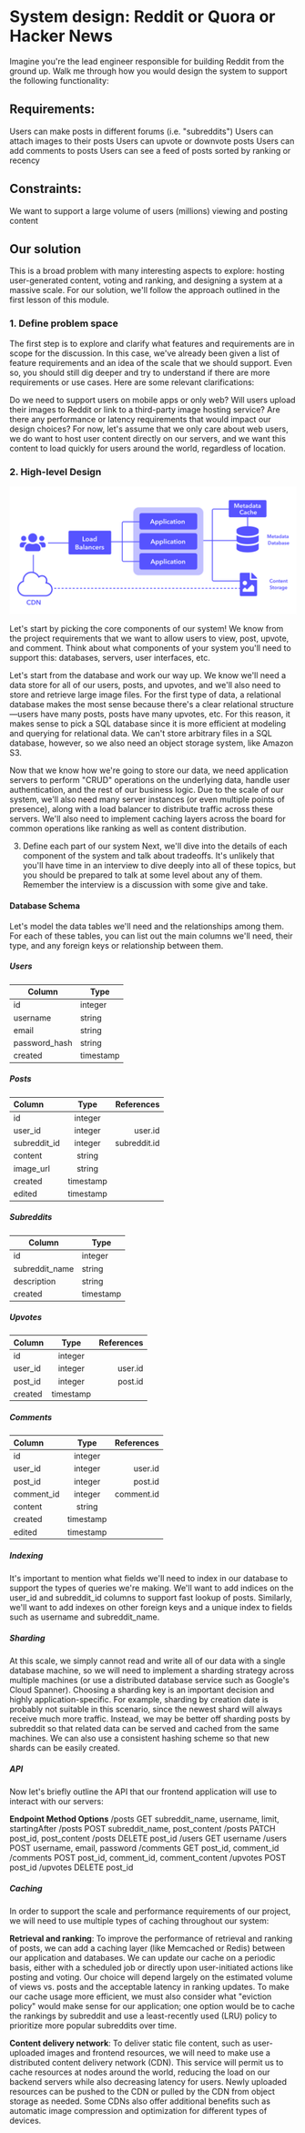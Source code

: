 # System design: Reddit or Quora or Hacker News

Imagine you're the lead engineer responsible for building Reddit from the ground up. Walk me through how you would design the system to support the following functionality:

## Requirements:

Users can make posts in different forums (i.e. "subreddits")
Users can attach images to their posts
Users can upvote or downvote posts
Users can add comments to posts
Users can see a feed of posts sorted by ranking or recency

## Constraints:

We want to support a large volume of users (millions) viewing and posting content

## Our solution
This is a broad problem with many interesting aspects to explore: hosting user-generated content, voting and ranking, and designing a system at a massive scale. For our solution, we'll follow the approach outlined in the first lesson of this module.

### 1. Define problem space
The first step is to explore and clarify what features and requirements are in scope for the discussion. In this case, we've already been given a list of feature requirements and an idea of the scale that we should support. Even so, you should still dig deeper and try to understand if there are more requirements or use cases. Here are some relevant clarifications:

Do we need to support users on mobile apps or only web?
Will users upload their images to Reddit or link to a third-party image hosting service?
Are there any performance or latency requirements that would impact our design choices?
For now, let's assume that we only care about web users, we do want to host user content directly on our servers, and we want this content to load quickly for users around the world, regardless of location.

### 2. High-level Design

![alt text](https://github.com/samirsahoo007/system-design-primer/blob/master/images/reddit_design.svg)

Let's start by picking the core components of our system! We know from the project requirements that we want to allow users to view, post, upvote, and comment. Think about what components of your system you'll need to support this: databases, servers, user interfaces, etc.

Let's start from the database and work our way up. We know we'll need a data store for all of our users, posts, and upvotes, and we'll also need to store and retrieve large image files. For the first type of data, a relational database makes the most sense because there's a clear relational structure—users have many posts, posts have many upvotes, etc. For this reason, it makes sense to pick a SQL database since it is more efficient at modeling and querying for relational data. We can't store arbitrary files in a SQL database, however, so we also need an object storage system, like Amazon S3.

Now that we know how we're going to store our data, we need application servers to perform "CRUD" operations on the underlying data, handle user authentication, and the rest of our business logic. Due to the scale of our system, we'll also need many server instances (or even multiple points of presence), along with a load balancer to distribute traffic across these servers. We'll also need to implement caching layers across the board for common operations like ranking as well as content distribution.

3. Define each part of our system
Next, we'll dive into the details of each component of the system and talk about tradeoffs. It's unlikely that you'll have time in an interview to dive deeply into all of these topics, but you should be prepared to talk at some level about any of them. Remember the interview is a discussion with some give and take.

#### Database Schema
Let's model the data tables we'll need and the relationships among them. For each of these tables, you can list out the main columns we'll need, their type, and any foreign keys or relationship between them.

##### Users

Column  | Type
------------- | -------------
id		|integer
username	|string
email		|string
password_hash	|string
created		|timestamp

##### Posts
| Column | Type  | References |
| :------------ |:---------------:| -----:|
|id		|integer	|	
|user_id	|integer	|user.id
|subreddit_id	|integer	|subreddit.id
|content	|	string	|
|image_url	|string		|
|created	|	timestamp|
|edited		|timestamp	|

##### Subreddits
Column  | Type
------------- | -------------
id		|integer
subreddit_name	|string
description	|string
created		|timestamp

##### Upvotes
| Column | Type  | References |
| :------------ |:---------------:| -----:|
|id		|integer		|
|user_id		|integer	|user.id
|post_id		|integer	|post.id
|created		|timestamp	|

##### Comments
| Column | Type  | References |
| :------------ |:---------------:| -----:|
|id		|integer|
|user_id	|integer|user.id
|post_id	|integer|post.id
|comment_id	|integer|comment.id
|content	|string|
|created	|timestamp|
|edited		|timestamp|

##### Indexing
It's important to mention what fields we'll need to index in our database to support the types of queries we're making. We'll want to add indices on the user_id and subreddit_id columns to support fast lookup of posts. Similarly, we'll want to add indexes on other foreign keys and a unique index to fields such as username and subreddit_name.

##### Sharding
At this scale, we simply cannot read and write all of our data with a single database machine, so we will need to implement a sharding strategy across multiple machines (or use a distributed database service such as Google's Cloud Spanner). Choosing a sharding key is an important decision and highly application-specific. For example, sharding by creation date is probably not suitable in this scenario, since the newest shard will always receive much more traffic. Instead, we may be better off sharding posts by subreddit so that related data can be served and cached from the same machines. We can also use a consistent hashing scheme so that new shards can be easily created.

##### API
Now let's briefly outline the API that our frontend application will use to interact with our servers:

**Endpoint	Method	Options**
/posts	GET	subreddit_name, username, limit, startingAfter
/posts	POST	subreddit_name, post_content
/posts	PATCH	post_id, post_content
/posts	DELETE	post_id
/users	GET	username
/users	POST	username, email, password
/comments	GET	post_id, comment_id
/comments	POST	post_id, comment_id, comment_content
/upvotes	POST	post_id
/upvotes	DELETE	post_id

##### Caching
In order to support the scale and performance requirements of our project, we will need to use multiple types of caching throughout our system:

**Retrieval and ranking**: To improve the performance of retrieval and ranking of posts, we can add a caching layer (like Memcached or Redis) between our application and databases. We can update our cache on a periodic basis, either with a scheduled job or directly upon user-initiated actions like posting and voting. Our choice will depend largely on the estimated volume of views vs. posts and the acceptable latency in ranking updates. To make our cache usage more efficient, we must also consider what "eviction policy" would make sense for our application; one option would be to cache the rankings by subreddit and use a least-recently used (LRU) policy to prioritize more popular subreddits over time.

**Content delivery network**: To deliver static file content, such as user-uploaded images and frontend resources, we will need to make use a distributed content delivery network (CDN). This service will permit us to cache resources at nodes around the world, reducing the load on our backend servers while also decreasing latency for users. Newly uploaded resources can be pushed to the CDN or pulled by the CDN from object storage as needed. Some CDNs also offer additional benefits such as automatic image compression and optimization for different types of devices.

